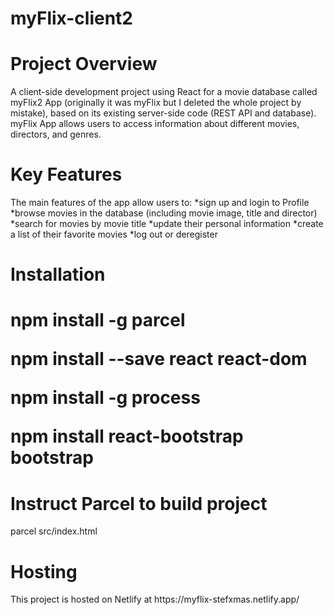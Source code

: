 # myFlix-client2
 
<h1> Project Overview </h1>
<p>
A client-side development project using React for a movie database called myFlix2 App (originally it was myFlix but I deleted the whole project by mistake), based on its existing server-side code (REST API and database). myFlix App allows users to access information about different movies, directors, and genres.
</p>

<h1>Key Features</h1>
<p>
The main features of the app allow users to:
*sign up and login to Profile
*browse movies in the database (including movie image, title and director)
*search for movies by movie title
*update their personal information
*create a list of their favorite movies
*log out or deregister
</p>

<h1>Installation<h1>

<p>npm install -g parcel

npm install --save react react-dom

npm install -g process

npm install react-bootstrap bootstrap
</p>

<h1>Instruct Parcel to build project</h1>
<p>
parcel src/index.html
</p>

<h1>Hosting</h1>
<p>
This project is hosted on Netlify at https://myflix-stefxmas.netlify.app/
</p>